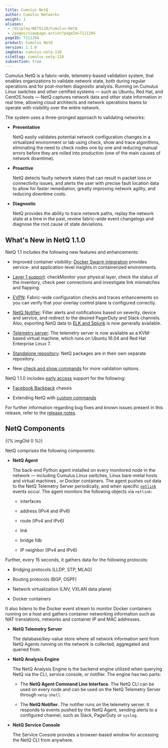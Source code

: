 ```yaml
---
title: Cumulus NetQ
author: Cumulus Networks
weight: 1
aliases:
 - /display/NETQ110/Cumulus-NetQ
 - /pages/viewpage.action?pageId=7111294
pageID: 7111294
product: Cumulus NetQ
version: 1.1.0
imgData: cumulus-netq-110
siteSlug: cumulus-netq-110
subsection: true
---
```

Cumulus NetQ is a fabric-wide, telemetry-based validation system, that
enables organizations to validate network state, both during regular
operations and for post-mortem diagnostic analysis. Running on Cumulus
Linux switches and other certified systems — such as Ubuntu, Red Hat,
and CentOS hosts — NetQ captures network data and other state
information in real time, allowing cloud architects and network
operations teams to operate with visibility over the entire network.

The system uses a three-pronged approach to validating networks:

  - **Preventative**
    
    NetQ easily validates potential network configuration changes in a
    virtualized environment or lab using check, show and trace
    algorithms, eliminating the need to check nodes one by one and
    reducing manual errors before they are rolled into production (one
    of the main causes of network downtime).

  - **Proactive**
    
    NetQ detects faulty network states that can result in packet loss or
    connectivity issues, and alerts the user with precise fault location
    data to allow for faster remediation, greatly improving network
    agility, and reducing downtime costs.

  - **Diagnostic**
    
    NetQ provides the ability to trace network paths, replay the network
    state at a time in the past, review fabric-wide event changelogs and
    diagnose the root cause of state deviations.

## <span>What's New in NetQ 1.1.0</span>

NetQ 1.1 includes the following new features and enhancements:

  - Improved container visibility: [Docker Swarm
    integration](/version/cumulus-netq-110/Monitoring-Container-Environments-with-NetQ)
    provides service- and application-level insights in containerized
    environments.

  - [Layer 1
    support](/version/cumulus-netq-110/Monitoring-the-Physical-Layer):
    checkMonitor your physical layer, check the status of the inventory,
    check peer connections and investigate link mismatches and flapping.

  - [EVPN](https://support.cumulusnetworks.com/hc/en-us/articles/115012060387#evpn):
    Fabric-wide configuration checks and traces enhancements so you can
    verify that your overlay control plane is configured correctly.

  - [NetQ
    Notifier](/version/cumulus-netq-110/Proactively-Monitoring-the-Network-Fabric/):
    Filter alerts and notifications based on severity, device and
    service, and redirect to the desired PagerDuty and Slack channels.
    Also, exporting NetQ data to [ELK and
    Splunk](/version/cumulus-netq-110/Proactively-Monitoring-the-Network-Fabric/)
    is now generally available.

  - [Telemetry
    server](/version/cumulus-netq-110/Getting-Started-with-NetQ/): The
    telemetry server is now available as a KVM-based virtual machine,
    which runs on Ubuntu 16.04 and Red Hat Enterprise Linux 7.

  - [Standalone
    repository](Getting-Started-with-NetQ.html#src-7111298_GettingStartedwithNetQ-agent):
    NetQ packages are in their own separate repository.

  - New [check and show
    commands](https://support.cumulusnetworks.com/hc/en-us/articles/115012263348)
    for more validation options.

NetQ 1.1.0 includes [early
access](https://support.cumulusnetworks.com/hc/en-us/articles/202933878-Early-Access-Features-Defined)
support for the following:

  - [Facebook
    Backpack](/version/cumulus-netq-110/Early-Access-Features/Facebook-Backpack-Integration)
    chassis

  - Extending NetQ with [custom
    commands](/version/cumulus-netq-110/Early-Access-Features/Extending-NetQ-with-Custom-Commands)

For further information regarding bug fixes and known issues present in
this release, refer to the [release
notes](https://support.cumulusnetworks.com/hc/en-us/articles/115012060387).

## <span>NetQ Components</span>

{{% imgOld 0 %}}

NetQ comprises the following components:

  - **NetQ Agent**
    
    The back-end Python agent installed on every monitored *node* in the
    network — including Cumulus Linux switches, Linux bare-metal hosts
    and virtual machines , or Docker containers. The agent pushes out
    data to the NetQ Telemetry Server periodically, and when specific
    [`netlink`](https://wiki.linuxfoundation.org/networking/netlink)
    events occur. The agent monitors the following objects via
    `netlink`:
    
      - interfaces
    
      - address (IPv4 and IPv6)
    
      - route (IPv4 and IPv6)
    
      - link
    
      - bridge fdb
    
      - IP neighbor (IPv4 and IPv6)

Further, every 15 seconds, it gathers data for the following protocols:

  - Bridging protocols (LLDP, STP, MLAG)

  - Routing protocols (BGP, OSPF)

  - Network virtualization (LNV, VXLAN data plane)

  - Docker containers

It also listens to the Docker event stream to monitor Docker containers
running on a host and gathers container networking information such as
NAT translations, networks and container IP and MAC addresses.

  - **NetQ Telemetry Server**
    
    The database/key-value store where all network information sent from
    NetQ Agents running on the network is collected, aggregated and
    queried from.

  - **NetQ Analysis Engine**
    
    The NetQ Analysis Engine is the backend engine utilized when
    querying NetQ via the CLI, service console, or notifier. The engine
    has two parts:
    
      - The **NetQ Agent Command Line Interface**. The NetQ CLI can be
        used on every node and can be used on the NetQ Telemetry Server
        through `netq-shell`.
    
      - The **NetQ Notifier**. The notifier runs on the telemetry
        server. It responds to events pushed by the NetQ Agent, sending
        alerts to a configured channel, such as Slack, PagerDuty or
        `syslog`.

  - **NetQ Service Console**
    
    The Service Console provides a browser-based window for accessing
    the NetQ CLI from anywhere.

<article id="html-search-results" class="ht-content" style="display: none;">

</article>

<footer id="ht-footer">

</footer>
